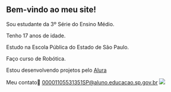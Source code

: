 ## Bem-vindo ao meu site!

Sou estudante da 3º Série do Ensino Médio.

Tenho 17 anos de idade.

Estudo na Escola Pública do Estado de São Paulo.

Faço curso de Robótica.

Estou desenvolvendo projetos pelo [Alura](https://www.alura.com.br)

Meu contato📧 
00001105531351SP@aluno.educacao.sp.gov.br
![](https://media1.tenor.com/m/SXx3atrbg2AAAAAC/great-news.gif)
